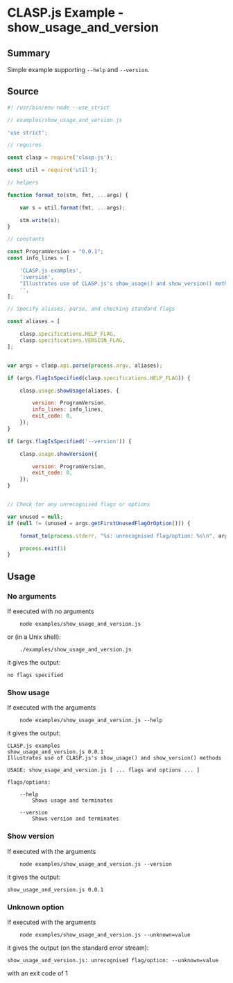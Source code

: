 # CLASP.js Example - **show_usage_and_version** <!-- omit in toc -->

## Summary

Simple example supporting ```--help``` and ```--version```.

## Source

```javascript
#! /usr/bin/env node --use_strict

// examples/show_usage_and_version.js

'use strict';

// requires

const clasp = require('clasp-js');

const util = require('util');

// helpers

function format_to(stm, fmt, ...args) {

	var s = util.format(fmt, ...args);

	stm.write(s);
}

// constants

const ProgramVersion = "0.0.1";
const info_lines = [

	'CLASP.js examples',
	':version',
	"Illustrates use of CLASP.js's show_usage() and show_version() methods",
	'',
];

// Specify aliases, parse, and checking standard flags

const aliases = [

	clasp.specifications.HELP_FLAG,
	clasp.specifications.VERSION_FLAG,
];


var args = clasp.api.parse(process.argv, aliases);

if (args.flagIsSpecified(clasp.specifications.HELP_FLAG)) {

	clasp.usage.showUsage(aliases, {

		version: ProgramVersion,
		info_lines: info_lines,
		exit_code: 0,
	});
}

if (args.flagIsSpecified('--version')) {

	clasp.usage.showVersion({

		version: ProgramVersion,
		exit_code: 0,
	});
}


// Check for any unrecognised flags or options

var unused = null;
if (null != (unused = args.getFirstUnusedFlagOrOption())) {

	format_to(process.stderr, "%s: unrecognised flag/option: %s\n", args.program_name, unused.name);

	process.exit(1)
}
```

## Usage

### No arguments

If executed with no arguments

```
    node examples/show_usage_and_version.js
```

or (in a Unix shell):

```
    ./examples/show_usage_and_version.js
```

it gives the output:

```
no flags specified
```

### Show usage

If executed with the arguments

```
    node examples/show_usage_and_version.js --help
```

it gives the output:

```
CLASP.js examples
show_usage_and_version.js 0.0.1
Illustrates use of CLASP.js's show_usage() and show_version() methods

USAGE: show_usage_and_version.js [ ... flags and options ... ]

flags/options:

	--help
		Shows usage and terminates

	--version
		Shows version and terminates
```

### Show version

If executed with the arguments

```
    node examples/show_usage_and_version.js --version
```

it gives the output:

```
show_usage_and_version.js 0.0.1
```

### Unknown option

If executed with the arguments

```
    node examples/show_usage_and_version.js --unknown=value
```

it gives the output (on the standard error stream):

```
show_usage_and_version.js: unrecognised flag/option: --unknown=value
```

with an exit code of 1


<!-- ########################### end of file ########################### -->

